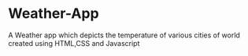 # Weather-App
A Weather app which depicts the temperature of various cities of world created using HTML,CSS and Javascript
